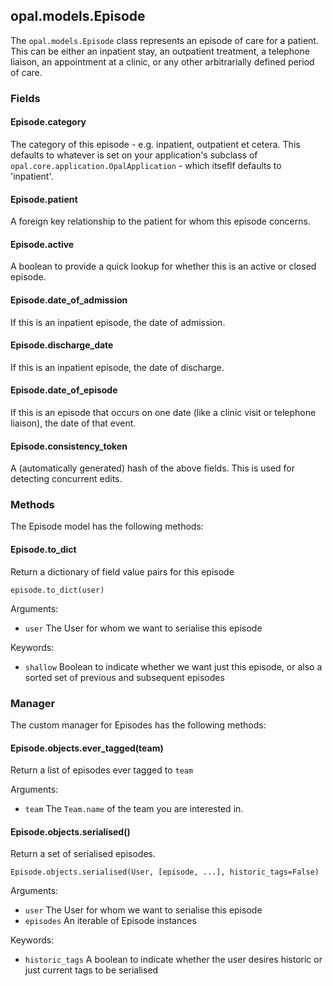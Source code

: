 ## opal.models.Episode

The `opal.models.Episode` class represents an episode of care for a patient. This can be either 
an inpatient stay, an outpatient treatment, a telephone liaison, an appointment at a clinic, 
or any other arbitrarially defined period of care.

### Fields

#### Episode.category

The category of this episode - e.g. inpatient, outpatient et cetera.
This defaults to whatever is set on your application's subclass of 
`opal.core.application.OpalApplication` - which itseflf defaults to 'inpatient'.

#### Episode.patient

A foreign key relationship to the patient for whom this episode concerns.

#### Episode.active

A boolean to provide a quick lookup for whether this is an active or closed episode.

#### Episode.date_of_admission

If this is an inpatient episode, the date of admission.

#### Episode.discharge_date

If this is an inpatient episode, the date of discharge.

#### Episode.date_of_episode

If this is an episode that occurs on one date (like a clinic visit or telephone liaison), the 
date of that event.

#### Episode.consistency_token 

A (automatically generated) hash of the above fields. This is used for detecting concurrent edits.

### Methods

The Episode model has the following methods: 

#### Episode.to_dict

Return a dictionary of field value pairs for this episode

    episode.to_dict(user)

Arguments: 

* `user` The User for whom we want to serialise this episode

Keywords: 

* `shallow` Boolean to indicate whether we want just this episode, or also a sorted set of 
previous and subsequent episodes

### Manager

The custom manager for Episodes has the following methods:

#### Episode.objects.ever_tagged(team)

Return a list of episodes ever tagged to `team`

Arguments:

* `team` The `Team.name` of the team you are interested in.

#### Episode.objects.serialised()

Return a set of serialised episodes.

    Episode.objects.serialised(User, [episode, ...], historic_tags=False)

Arguments:

* `user` The User for whom we want to serialise this episode
* `episodes` An iterable of Episode instances

Keywords: 

* `historic_tags` A boolean to indicate whether the user desires historic or just current tags to 
be serialised
